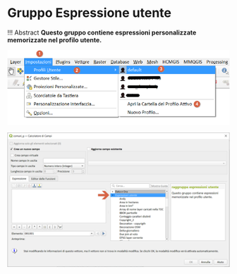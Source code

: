 # Gruppo Espressione utente

!!! Abstract
    **Questo gruppo contiene espressioni personalizzate memorizzate nel profilo utente.**

![](../../img/espressione_utente/espressione_utente1.png)

![](../../img/espressione_utente/espressione_utente2.png)
